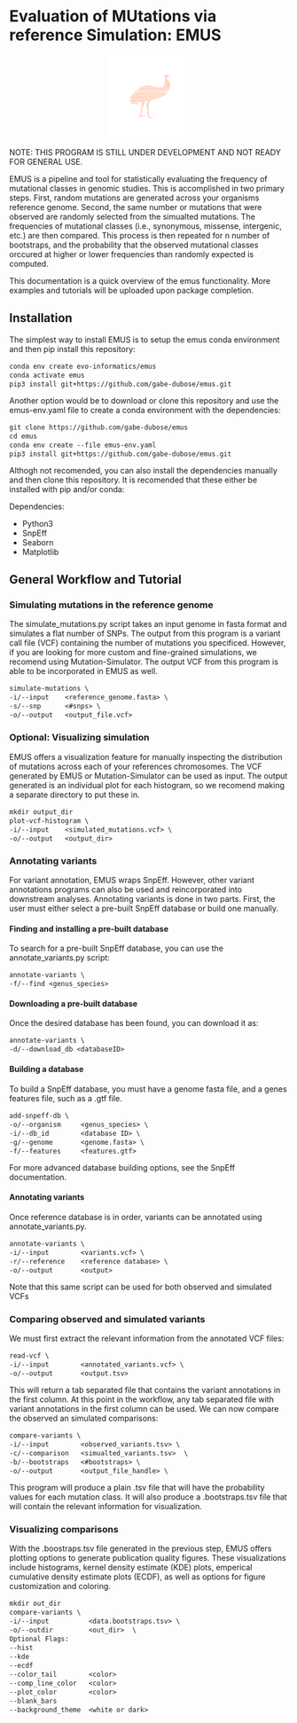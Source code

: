 # Evaluation of MUtations via reference Simulation: EMUS
 <p align="center"><img src="emus-logo.png" height="150" /></p>


NOTE: THIS PROGRAM IS STILL UNDER DEVELOPMENT AND NOT READY FOR GENERAL USE.

EMUS is a pipeline and tool for statistically evaluating the frequency of mutational classes in genomic studies. This is accomplished in two primary steps. First, random mutations are generated across your organisms reference genome. Second, the same number or mutations that were observed are randomly selected from the simualted mutations. The frequencies of mutational classes (i.e., synonymous, missense, intergenic, etc.) are then compared. This process is then repeated for n number of bootstraps, and the probability that the observed mutational classes orccured at higher or lower frequencies than randomly expected is computed. 

This documentation is a quick overview of the emus functionality. More examples and tutorials will be uploaded upon package completion.

## Installation
The simplest way to install EMUS is to setup the emus conda environment and then pip install this repository:
```
conda env create evo-informatics/emus
conda activate emus
pip3 install git+https://github.com/gabe-dubose/emus.git
```
Another option would be to download or clone this repository and use the emus-env.yaml file to create a conda environment with the dependencies:
```
git clone https://github.com/gabe-dubose/emus
cd emus
conda env create --file emus-env.yaml
pip3 install git+https://github.com/gabe-dubose/emus.git
```
Althogh not recomended, you can also install the dependencies manually and then clone this repository. It is recomended that these either be installed with pip and/or conda:

Dependencies:
  - Python3
  - SnpEff
  - Seaborn
  - Matplotlib

## General Workflow and Tutorial

### Simulating mutations in the reference genome
The simulate_mutations.py script takes an input genome in fasta format and simulates a flat number of SNPs. The output from this program is a variant call file (VCF) containing the number of mutations you specificed. However, if you are looking for more custom and fine-grained simulations, we recomend using Mutation-Simulator. The output VCF from this program is able to be incorporated in EMUS as well. 
```
simulate-mutations \
-i/--input    <reference_genome.fasta> \
-s/--snp      <#snps> \
-o/--output   <output_file.vcf>
```

### Optional: Visualizing simulation
EMUS offers a visualization feature for manually inspecting the distribution of mutations across each of your references chromosomes. The VCF generated by EMUS or Mutation-Simulator can be used as input. The output generated is an individual plot for each histogram, so we recomend making a separate directory to put these in.
```
mkdir output_dir
plot-vcf-histogram \
-i/--input    <simulated_mutations.vcf> \
-o/--output   <output_dir>
```

### Annotating variants
For variant annotation, EMUS wraps SnpEff. However, other variant annotations programs can also be used and reincorporated into downstream analyses. Annotating variants is done in two parts. First, the user must either select a pre-built SnpEff database or build one manually.

#### Finding and installing a pre-built database
To search for a pre-built SnpEff database, you can use the annotate_variants.py script:
```
annotate-variants \
-f/--find <genus_species>   
```
#### Downloading a pre-built database
Once the desired database has been found, you can download it as:
```
annotate-variants \
-d/--download_db <databaseID>
```
#### Building a database
To build a SnpEff database, you must have a genome fasta file, and a genes features file, such as a .gtf file. 
```
add-snpeff-db \
-o/--organism     <genus_species> \
-i/--db_id        <database ID> \
-g/--genome       <genome.fasta> \
-f/--features     <features.gtf>
```
For more advanced database building options, see the SnpEff documentation.

#### Annotating variants
Once reference database is in order, variants can be annotated using annotate_variants.py.
```
annotate-variants \
-i/--input        <variants.vcf> \
-r/--reference    <reference database> \
-o/--output       <output> 
```
Note that this same script can be used for both observed and simulated VCFs

### Comparing observed and simulated variants
We must first extract the relevant information from the annotated VCF files:
```
read-vcf \
-i/--input        <annotated_variants.vcf> \
-o/--output       <output.tsv> 
```
This will return a tab separated file that contains the variant annotations in the first column. At this point in the workflow, any tab separated file with variant annotations in the first column can be used. We can now compare the observed an simulated comparisons:
```
compare-variants \
-i/--input        <observed_variants.tsv> \
-c/--comparison   <simualted_variants.tsv>  \
-b/--bootstraps   <#bootstraps> \
-o/--output       <output_file_handle> \
```
This program will produce a plain .tsv file that will have the probability values for each mutation class. It will also produce a .bootstraps.tsv file that will contain the relevant information for visualization. 

### Visualizing comparisons
With the .boostraps.tsv file generated in the previous step, EMUS offers plotting options to generate publication quality figures. These visualizations include histograms, kernel density estimate (KDE) plots, emperical cumulative density estimate plots (ECDF), as well as options for figure customization and coloring.
```
mkdir out_dir
compare-variants \
-i/--input          <data.bootstraps.tsv> \
-o/--outdir         <out_dir>  \
Optional Flags:
--hist
--kde
--ecdf
--color_tail        <color>
--comp_line_color   <color>
--plot_color        <color>
--blank_bars
--background_theme  <white or dark>
```


